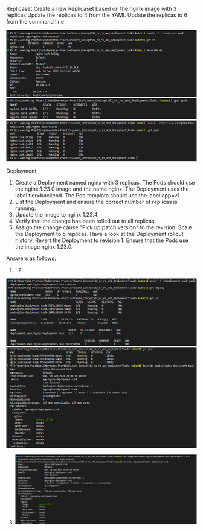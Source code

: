 Replicaset
Create a new Replicaset based on the nginx image with 3 replicas
Update the replicas to 4 from the YAML
Update the replicas to 6 from the command line

![Create ReplicaSet using yaml file](rscreated1.png)
![](rscreated2.png)
![Update the replicas to 6 from the command line](rsscaled.png)

Deployment
1. Create a Deployment named nginx with 3 replicas. The Pods should use the nginx:1.23.0 image and the name nginx. The Deployment uses the label tier=backend. The Pod template should use the label app=v1.
2. List the Deployment and ensure the correct number of replicas is running.
3. Update the image to nginx:1.23.4.
4. Verify that the change has been rolled out to all replicas.
5. Assign the change cause "Pick up patch version" to the revision.
Scale the Deployment to 5 replicas.
Have a look at the Deployment rollout history.
Revert the Deployment to revision 1.
Ensure that the Pods use the image nginx:1.23.0.

Answers as follows:
1. 2.  
![Create a Deployment named nginx with 3 replicas.](deployment_1.png)
![List the Deployment and ensure the correct number of replicas is running.](deployment_1.1.png)

3. ![Update the image to nginx:1.23.4.](deployment_2.png)